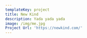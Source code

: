 ```yaml
---
templateKey: project
title: New Kind
description: Yada yada yada
image: /img/me.jpg
Project Url: 'https://newkind.com/'
---
```


